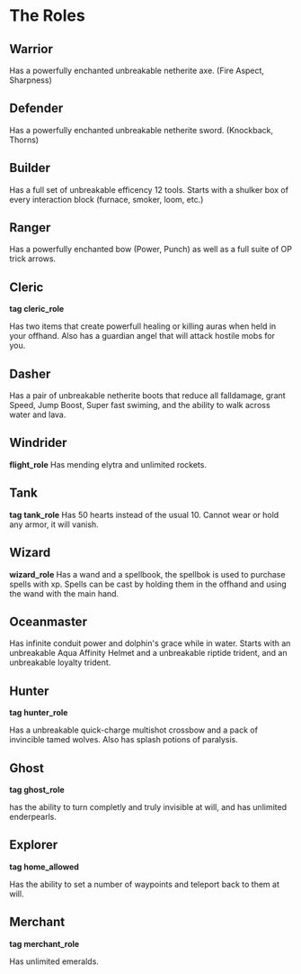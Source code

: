 # The Roles

## Warrior
Has a powerfully enchanted unbreakable netherite axe. (Fire Aspect, Sharpness)

## Defender
Has a powerfully enchanted unbreakable netherite sword. (Knockback, Thorns)

## Builder
Has a full set of unbreakable efficency 12 tools. Starts with a shulker box of every interaction block (furnace, smoker, loom, etc.)

## Ranger
Has a powerfully enchanted bow (Power, Punch) as well as a full suite of OP trick arrows.

## Cleric
**tag cleric_role**

Has two items that create powerfull healing or killing auras when held in your offhand. Also has a guardian angel that will attack hostile mobs for you.

## Dasher
Has a pair of unbreakable netherite boots that reduce all falldamage, grant Speed, Jump Boost, Super fast swiming, and the ability to walk across water and lava.

## Windrider
**flight_role**
Has mending elytra and unlimited rockets.

## Tank
**tag tank_role**
Has 50 hearts instead of the usual 10. Cannot wear or hold any armor, it will vanish.

## Wizard
**wizard_role**
Has a wand and a spellbook, the spellbok is used to purchase spells with xp. Spells can be cast by holding them in the offhand and using the wand with the main hand.

## Oceanmaster
Has infinite conduit power and dolphin's grace while in water. Starts with an unbreakable Aqua Affinity Helmet and a unbreakable riptide trident, and an unbreakable loyalty trident.

## Hunter 
**tag hunter_role**

Has a unbreakable quick-charge multishot crossbow and a pack of invincible tamed wolves. Also has splash potions of paralysis. 

## Ghost
**tag ghost_role**

has the ability to turn completly and truly invisible at will, and has unlimited enderpearls. 

## Explorer
**tag home_allowed**

Has the ability to set a number of waypoints and teleport back to them at will.

## Merchant
**tag merchant_role**

Has unlimited emeralds.